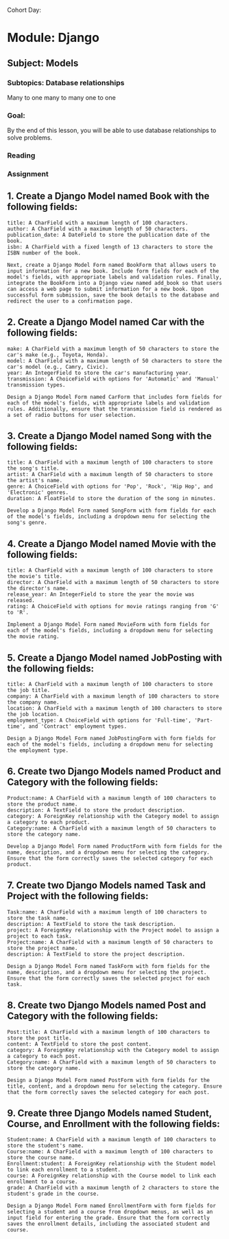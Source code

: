 Cohort Day:

# Module: Django

## Subject: Models

### Subtopics: Database relationships

Many to one 
many to many
one to one

### Goal:
By the end of this lesson, you will be able to use database relationships to solve problems.

### Reading


### Assignment
 ## 1. Create a Django Model named Book with the following fields:

    title: A CharField with a maximum length of 100 characters.
    author: A CharField with a maximum length of 50 characters.
    publication_date: A DateField to store the publication date of the book.
    isbn: A CharField with a fixed length of 13 characters to store the ISBN number of the book.

    Next, create a Django Model Form named BookForm that allows users to input information for a new book. Include form fields for each of the model's fields, with appropriate labels and validation rules. Finally, integrate the BookForm into a Django view named add_book so that users can access a web page to submit information for a new book. Upon successful form submission, save the book details to the database and redirect the user to a confirmation page.


   ## 2. Create a Django Model named Car with the following fields:

    make: A CharField with a maximum length of 50 characters to store the car's make (e.g., Toyota, Honda).
    model: A CharField with a maximum length of 50 characters to store the car's model (e.g., Camry, Civic).
    year: An IntegerField to store the car's manufacturing year.
    transmission: A ChoiceField with options for 'Automatic' and 'Manual' transmission types.

    Design a Django Model Form named CarForm that includes form fields for each of the model's fields, with appropriate labels and validation rules. Additionally, ensure that the transmission field is rendered as a set of radio buttons for user selection.



 ##  3. Create a Django Model named Song with the following fields:

    title: A CharField with a maximum length of 100 characters to store the song's title.
    artist: A CharField with a maximum length of 50 characters to store the artist's name.
    genre: A ChoiceField with options for 'Pop', 'Rock', 'Hip Hop', and 'Electronic' genres.
    duration: A FloatField to store the duration of the song in minutes.

    Develop a Django Model Form named SongForm with form fields for each of the model's fields, including a dropdown menu for selecting the song's genre.



   ## 4. Create a Django Model named Movie with the following fields:

    title: A CharField with a maximum length of 100 characters to store the movie's title.
    director: A CharField with a maximum length of 50 characters to store the director's name.
    release_year: An IntegerField to store the year the movie was released.
    rating: A ChoiceField with options for movie ratings ranging from 'G' to 'R'.

    Implement a Django Model Form named MovieForm with form fields for each of the model's fields, including a dropdown menu for selecting the movie rating.



 ## 5. Create a Django Model named JobPosting with the following fields:

    title: A CharField with a maximum length of 100 characters to store the job title.
    company: A CharField with a maximum length of 100 characters to store the company name.
    location: A CharField with a maximum length of 100 characters to store the job location.
    employment_type: A ChoiceField with options for 'Full-time', 'Part-time', and 'Contract' employment types.

    Design a Django Model Form named JobPostingForm with form fields for each of the model's fields, including a dropdown menu for selecting the employment type.


   ## 6. Create two Django Models named Product and Category with the following fields:

    Product:name: A CharField with a maximum length of 100 characters to store the product name.
    description: A TextField to store the product description.
    category: A ForeignKey relationship with the Category model to assign a category to each product.
    Category:name: A CharField with a maximum length of 50 characters to store the category name.

    Develop a Django Model Form named ProductForm with form fields for the name, description, and a dropdown menu for selecting the category. Ensure that the form correctly saves the selected category for each product.



 ##  7. Create two Django Models named Task and Project with the following fields:

    Task:name: A CharField with a maximum length of 100 characters to store the task name.
    description: A TextField to store the task description.
    project: A ForeignKey relationship with the Project model to assign a project to each task.
    Project:name: A CharField with a maximum length of 50 characters to store the project name.
    description: A TextField to store the project description.

    Design a Django Model Form named TaskForm with form fields for the name, description, and a dropdown menu for selecting the project. Ensure that the form correctly saves the selected project for each task.


##   8. Create two Django Models named Post and Category with the following fields:

    Post:title: A CharField with a maximum length of 100 characters to store the post title.
    content: A TextField to store the post content.
    category: A ForeignKey relationship with the Category model to assign a category to each post.
    Category:name: A CharField with a maximum length of 50 characters to store the category name.

    Design a Django Model Form named PostForm with form fields for the title, content, and a dropdown menu for selecting the category. Ensure that the form correctly saves the selected category for each post.



##    9. Create three Django Models named Student, Course, and Enrollment with the following fields:

    Student:name: A CharField with a maximum length of 100 characters to store the student's name.
    Course:name: A CharField with a maximum length of 100 characters to store the course name.
    Enrollment:student: A ForeignKey relationship with the Student model to link each enrollment to a student.
    course: A ForeignKey relationship with the Course model to link each enrollment to a course.
    grade: A CharField with a maximum length of 2 characters to store the student's grade in the course.

    Design a Django Model Form named EnrollmentForm with form fields for selecting a student and a course from dropdown menus, as well as an input field for entering the grade. Ensure that the form correctly saves the enrollment details, including the associated student and course.

